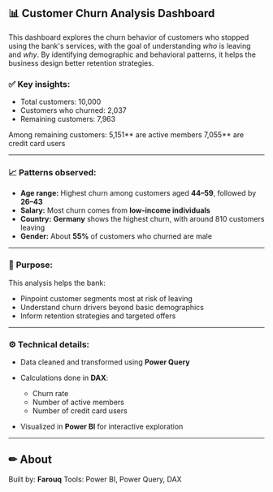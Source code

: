 
## 📊 Customer Churn Analysis Dashboard

This dashboard explores the churn behavior of customers who stopped using the bank's services, with the goal of understanding *who* is leaving and *why*.
By identifying demographic and behavioral patterns, it helps the business design better retention strategies.


### ✅ Key insights:

* Total customers: 10,000
* Customers who churned: 2,037
* Remaining customers: 7,963

 Among remaining customers:
   5,151** are active members
    7,055** are credit card users

---

### 📈 Patterns observed:

* **Age range:** Highest churn among customers aged **44–59**, followed by **26–43**
* **Salary:** Most churn comes from **low-income individuals**
* **Country:** **Germany** shows the highest churn, with around 810 customers leaving
* **Gender:** About **55%** of customers who churned are male

---

### 🎯 **Purpose:**

This analysis helps the bank:

* Pinpoint customer segments most at risk of leaving
* Understand churn drivers beyond basic demographics
* Inform retention strategies and targeted offers

---

### ⚙ **Technical details:**

* Data cleaned and transformed using **Power Query**
* Calculations done in **DAX**:

  * Churn rate
  * Number of active members
  * Number of credit card users
* Visualized in **Power BI** for interactive exploration

---

## ✏ **About**

Built by: **Farouq**
Tools: Power BI, Power Query, DAX



